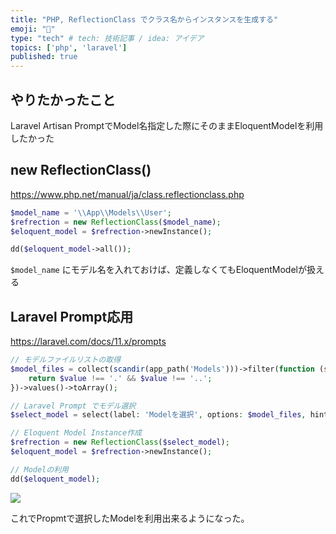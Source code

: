 ```yaml
---
title: "PHP, ReflectionClass でクラス名からインスタンスを生成する"
emoji: "💭"
type: "tech" # tech: 技術記事 / idea: アイデア
topics: ['php', 'laravel']
published: true
---
```


## やりたかったこと

Laravel Artisan PromptでModel名指定した際にそのままEloquentModelを利用したかった

## new ReflectionClass()

https://www.php.net/manual/ja/class.reflectionclass.php

```php
$model_name = '\\App\\Models\\User';
$refrection = new ReflectionClass($model_name);
$eloquent_model = $refrection->newInstance();

dd($eloquent_model->all());
```

`$model_name` にモデル名を入れておけば、定義しなくてもEloquentModelが扱える

## Laravel Prompt応用

https://laravel.com/docs/11.x/prompts

```php
// モデルファイルリストの取得
$model_files = collect(scandir(app_path('Models')))->filter(function (string $value, int $key) {
    return $value !== '.' && $value !== '..';
})->values()->toArray();

// Laravel Prompt でモデル選択
$select_model = select(label: 'Modelを選択', options: $model_files, hint: '');

// Eloquent Model Instance作成
$refrection = new ReflectionClass($select_model);
$eloquent_model = $refrection->newInstance();

// Modelの利用
dd($eloquent_model);
```

![](https://storage.googleapis.com/zenn-user-upload/656fe8515c30-20240510.png)

これでPropmtで選択したModelを利用出来るようになった。
